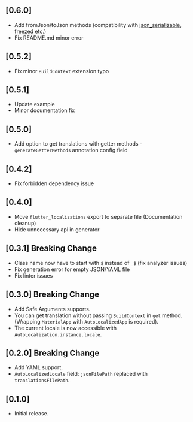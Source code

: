 ## [0.6.0]

* Add fromJson/toJson methods (compatibility with [json_serializable](https://pub.dev/packages/json_serializable), [freezed](https://pub.dev/packages/freezed) etc.)
* Fix README.md minor error

## [0.5.2]

* Fix minor `BuildContext` extension typo

## [0.5.1]

* Update example
* Minor documentation fix

## [0.5.0]

* Add option to get translations with getter methods - `generateGetterMethods` annotation config field

## [0.4.2]

* Fix forbidden dependency issue

## [0.4.0]

* Move `flutter_localizations` export to separate file (Documentation cleanup)
* Hide unnecessary api in generator

## [0.3.1] Breaking Change

* Class name now have to start with `$` instead of `_$` (fix analyzer issues)
* Fix generation error for empty JSON/YAML file
* Fix linter issues

## [0.3.0] Breaking Change

* Add Safe Arguments supports.
* You can get translation without passing `BuildContext` in `get` method. (Wrapping `MaterialApp` with `AutoLocalizedApp` is required).
* The current locale is now accessible with `AutoLocalization.instance.locale`. 

## [0.2.0] Breaking Change

* Add YAML support.
* `AutoLocalizedLocale` field: `jsonFilePath` replaced with `translationsFilePath`.

## [0.1.0]

* Initial release.
